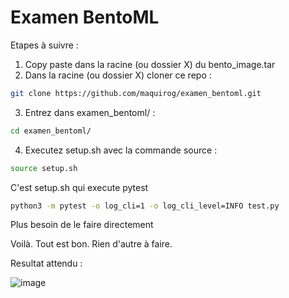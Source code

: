 # Examen BentoML

Etapes à suivre :

1. Copy paste dans la racine (ou dossier X) du bento_image.tar
2. Dans la racine (ou dossier X) cloner ce repo :
```bash       
git clone https://github.com/maquirog/examen_bentoml.git
```
3. Entrez dans examen_bentoml/ :
```bash       
cd examen_bentoml/
```
4. Executez setup.sh avec la commande source :
```bash       
source setup.sh
```
C'est setup.sh qui execute pytest
```bash       
python3 -m pytest -o log_cli=1 -o log_cli_level=INFO test.py
```
Plus besoin de le faire directement

Voilà. Tout est bon. Rien d'autre à faire.

Resultat attendu :

![image](https://github.com/user-attachments/assets/5e4e5275-d27b-4924-a4eb-79424a3e73d3)

